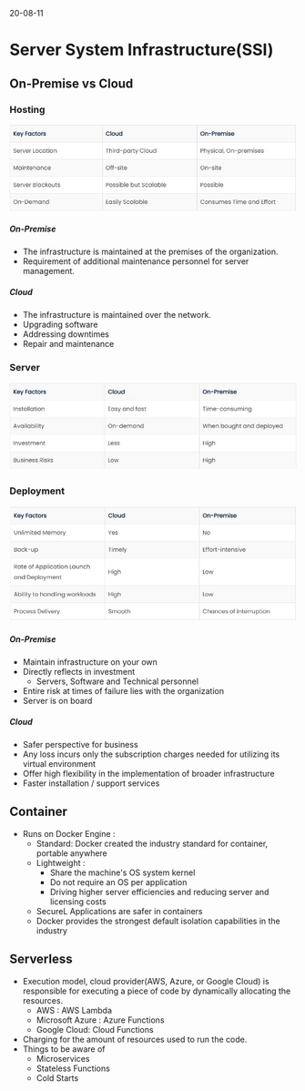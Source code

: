 20-08-11

# Server System Infrastructure(SSI)

## On-Premise vs Cloud 
### Hosting
![](1.JPG)
##### On-Premise
* The infrastructure is maintained at the premises of the organization. 
* Requirement of additional maintenance personnel for server management.

##### Cloud
* The infrastructure is maintained over the network.
* Upgrading software
* Addressing downtimes
* Repair and maintenance

### Server  
![](2.JPG)

### Deployment
![](3.JPG)

##### On-Premise
* Maintain infrastructure on your own
* Directly reflects in investment
    * Servers, Software and Technical personnel
* Entire risk at times of failure lies with the organization
* Server is on board

##### Cloud
* Safer perspective for business
* Any loss incurs only the subscription charges needed for utilizing its virtual environment
* Offer high flexibility in the implementation of broader infrastructure
* Faster installation / support services

## Container
* Runs on Docker Engine :
    * Standard: Docker created the industry standard for container, portable anywhere
    * Lightweight : 
        * Share the machine's OS system kernel
        * Do not require an OS per application
        * Driving higher server efficiencies and reducing server and licensing costs
    * SecureL Applications are safer in containers
    * Docker provides the strongest default isolation capabilities in the industry 

## Serverless
* Execution model, cloud provider(AWS, Azure, or Google Cloud) is responsible for executing a piece of code by dynamically allocating the resources.
    * AWS : AWS Lambda
    * Microsoft Azure : Azure Functions
    * Google Cloud: Cloud Functions
* Charging for the amount of resources used to run the code.
* Things to be aware of
    * Microservices
    * Stateless Functions
    * Cold Starts 
        
   